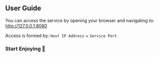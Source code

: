 ## User Guide

You can access the service by opening your browser and navigating to: http://127.0.0.1:8080

Access is formed by: `Host IP Address` + `Service Port`

<a-image src="/images/system/setup-finish-001.png" />

<script setup>
import { ref } from 'vue'

const data = ref([{
      label: 'Default Username',
      value: 'ammds',
    }, {
      label: 'Default Password',
      value: 'ammds',
    }])
</script>

### Start Enjoying 🥳

<a-descriptions style="margin-top: 20px" :data="data" size="medium" :column="1"/>